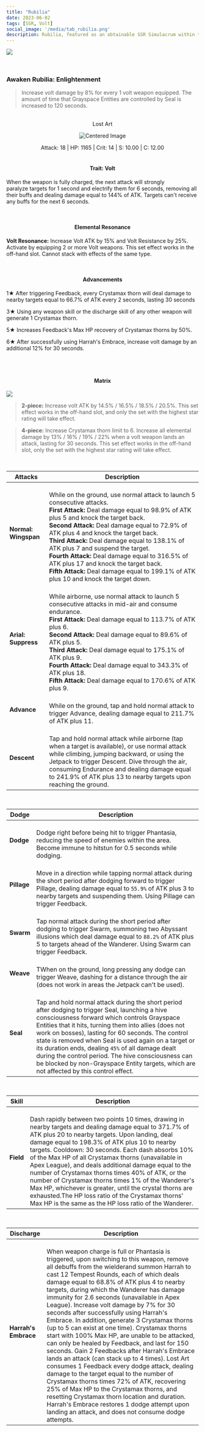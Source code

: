 ```yaml
---
title: "Rubilia"
date: 2023-06-02
tags: [SSR, Volt]
social_image: '/media/tab_rubilia.png'
description: Rubilia, featured as an obtainable SSR Simulacrum within the simulacrum system, associated with the weapon Lost Art.
---
```



![](https://telegra.ph/file/cf9ceaf192d1ca4148b0e.png)


</br>

### Awaken Rubilia: Enlightenment

> Increase volt damage by 8% for every 1 volt weapon equipped. The amount of time that Grayspace Entities are controlled by Seal is increased to 120 seconds.

</br>

<center>Lost Art</center>

<p align="center">
    <img src="https://telegra.ph/file/dc10128262fa1cafb115d.png" alt="Centered Image">
</p>



<center> Attack: 18 | HP: 1165 | Crit: 14 | S: 10.00 | C: 12.00</center>

</br>

<h4 style="text-align: center;"> Trait: Volt </h4>


When the weapon is fully charged, the next attack will strongly paralyze targets for 1 second and electrify them for 6 seconds, removing all their buffs and dealing damage equal to 144% of ATK. Targets can't receive any buffs for the next 6 seconds.

</br>

<h4 style="text-align: center;"> Elemental Resonance </h4>

**Volt Resonance:** Increase Volt ATK by 15% and Volt Resistance by 25%. Activate by equipping 2 or more Volt weapons. This set effect works in the off-hand slot. Cannot stack with effects of the same type.

</br>

<h4 style="text-align: center;"> Advancements </h4>



1★ After triggering Feedback, every Crystamax thorn will deal damage to nearby targets equal to 66.7% of ATK every 2 seconds, lasting 30 seconds

3★  Using any weapon skill or the discharge skill of any other weapon will generate 1 Crystamax thorn.

5★  Increases Feedback's Max HP recovery of Crystamax thorns by 50%.

6★  After successfully using Harrah's Embrace, increase volt damage by an additional 12% for 30 seconds.

</br> 
</br>

<h4 style="text-align: center;"> Matrix </h4>

![](https://telegra.ph/file/d188583ef4e4fc96c8e0e.png)

> **2-piece:** Increase volt ATK by 14.5% / 16.5% / 18.5% / 20.5%. This set effect works in the off-hand slot, and only the set with the highest star rating will take effect.

> **4-piece:** Increase Crystamax thorn limit to 6. Increase all elemental damage by 13% / 16% / 19% / 22% when a volt weapon lands an attack, lasting for 30 seconds. This set effect works in the off-hand slot, only the set with the highest star rating will take effect.






</br>

|   Attacks        | Description                                                  |
|-----------------|---------------------------------------------------------------|
| **Normal: Wingspan** | </br>  While on the ground, use normal attack to launch 5 consecutive attacks.</br> **First Attack:**  Deal damage equal to 98.9% of ATK plus 5 and knock the target back.</br> **Second Attack:**  Deal damage equal to 72.9% of ATK plus 4 and knock the target back.</br> **Third Attack:** Deal damage equal to 138.1% of ATK plus 7 and suspend the target.</br> **Fourth Attack:** Deal damage equal to 316.5% of ATK plus 17 and knock the target back.</br>**Fifth Attack:** Deal damage equal to 199.1% of ATK plus 10 and knock the target down.| 
|  **Arial: Suppress**|  </br> While airborne, use normal attack to launch 5 consecutive attacks in mid-air and consume endurance.</br>**First Attack:**  Deal damage equal to 113.7% of ATK plus 6.</br>**Second Attack:** Deal damage equal to 89.6% of ATK plus 5. </br>**Third Attack:**  Deal damage equal to 175.1% of ATK plus 9. </br>**Fourth Attack:** Deal damage equal to 343.3% of ATK plus 18. </br>**Fifth Attack:**  Deal damage equal to 170.6% of ATK plus 9.|
| **Advance**| </br>  While on the ground, tap and hold normal attack to trigger Advance, dealing damage equal to 211.7% of ATK plus 11.|
|**Descent**|</br> Tap and hold normal attack while airborne (tap when a target is available), or use normal attack while climbing, jumping backward, or using the Jetpack to trigger Descent. Dive through the air, consuming Endurance and dealing damage equal to 241.9% of ATK plus 13 to nearby targets upon reaching the ground.|


</br>

|   Dodge        | Description                                                  |
|-----------------|---------------------------------------------------------------|
| **Dodge**| </br> Dodge right before being hit to trigger Phantasia, reducing the speed of enemies within the area. Become immune to hitstun for 0.5 seconds while dodging.|
|**Pillage**| </br>   Move in a direction while tapping normal attack during the short period after dodging forward to trigger Pillage, dealing damage equal to `55.9%` of ATK plus 3 to nearby targets and suspending them. Using Pillage can trigger Feedback.|
|**Swarm**| </br>   Tap normal attack during the short period after dodging to trigger Swarm, summoning two Abyssant illusions which deal damage equal to `88.2%` of ATK plus 5 to targets ahead of the Wanderer. Using Swarm can trigger Feedback.|
|**Weave**| </br>  TWhen on the ground, long pressing any dodge can trigger Weave, dashing for a distance through the air (does not work in areas the Jetpack can't be used).|
|**Seal**| </br> Tap and hold normal attack during the short period after dodging to trigger Seal, launching a hive consciousness forward which controls Grayspace Entities that it hits, turning them into allies (does not work on bosses), lasting for 60 seconds. The control state is removed when Seal is used again on a target or its duration ends, dealing `45%` of all damage dealt during the control period. The hive consciousness can be blocked by non-Grayspace Entity targets, which are not affected by this control effect.|

</br>

|   Skill        | Description                                                  |
|-----------------|---------------------------------------------------------------|
| **Field**| </br> Dash rapidly between two points 10 times, drawing in nearby targets and dealing damage equal to 371.7% of ATK plus 20 to nearby targets. Upon landing, deal damage equal to 198.3% of ATK plus 10 to nearby targets. Cooldown: 30 seconds. Each dash absorbs 10% of the Max HP of all Crystamax thorns (unavailable in Apex League), and deals additional damage equal to the number of Crystamax thorns times 40% of ATK, or the number of Crystamax thorns times 1% of the Wanderer's Max HP, whichever is greater, until the crystal thorns are exhausted.The HP loss ratio of the Crystamax thorns' Max HP is the same as the HP loss ratio of the Wanderer.|

</br>

|   Discharge        | Description                                                  |
|-----------------|---------------------------------------------------------------|
| **Harrah's Embrace**| </br> When weapon charge is full or Phantasia is triggered, upon switching to this weapon, remove all debuffs from the wielderand summon Harrah to cast 12 Tempest Rounds, each of which deals damage equal to 68.8% of ATK plus 4 to nearby targets, during which the Wanderer has damage immunity for 2.6 seconds (unavailable in Apex League). Increase volt damage by 7% for 30 seconds after successfully using Harrah's Embrace. In addition, generate 3 Crystamax thorns (up to 5 can exist at one time). Crystamax thorns start with 100% Max HP, are unable to be attacked, can only be healed by Feedback, and last for 150 seconds. Gain 2 Feedbacks after Harrah's Embrace lands an attack (can stack up to 4 times). Lost Art consumes 1 Feedback every dodge attack, dealing damage to the target equal to the number of Crystamax thorns times 72% of ATK, recovering 25% of Max HP to the Crystamax thorns, and resetting Crystamax thorn location and duration. Harrah's Embrace restores 1 dodge attempt upon landing an attack, and does not consume dodge attempts.|